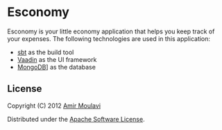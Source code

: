 Esconomy
==========

Esconomy is your little economy application that helps you keep track of your expenses. The following technologies are used in this application:

* [sbt] as the build tool
* [Vaadin] as the UI framework
* [MongoDB]] as the database

[sbt]: https://github.com/harrah/xsbt
[Vaadin]: http://vaadin.com/
[MongoDB]: http://www.mongodb.org/

License
-------

Copyright (C) 2012 [Amir Moulavi](http://amirmoulavi.com)

Distributed under the [Apache Software License](http://www.apache.org/licenses/LICENSE-2.0.html).
